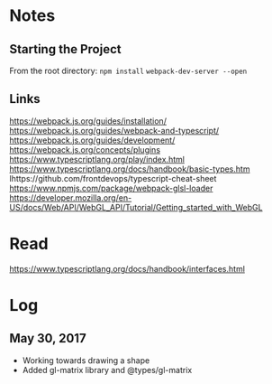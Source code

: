 # Notes

## Starting the Project
From the root directory:
`npm install`
`webpack-dev-server --open`

## Links
https://webpack.js.org/guides/installation/
https://webpack.js.org/guides/webpack-and-typescript/
https://webpack.js.org/guides/development/
https://webpack.js.org/concepts/plugins
https://www.typescriptlang.org/play/index.html
https://www.typescriptlang.org/docs/handbook/basic-types.htm
lhttps://github.com/frontdevops/typescript-cheat-sheet
https://www.npmjs.com/package/webpack-glsl-loader
https://developer.mozilla.org/en-US/docs/Web/API/WebGL_API/Tutorial/Getting_started_with_WebGL

# Read
https://www.typescriptlang.org/docs/handbook/interfaces.html



# Log

## May 30, 2017
- Working towards drawing a shape
- Added gl-matrix library and @types/gl-matrix
